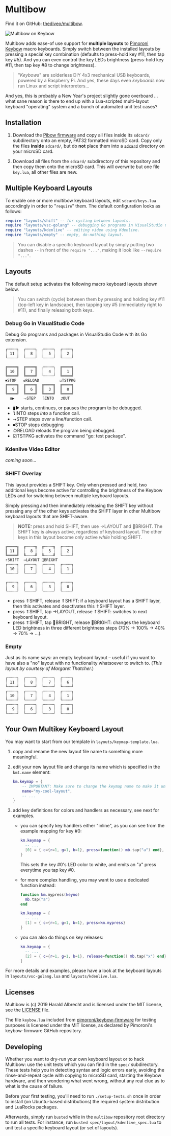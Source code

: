 # Multibow

Find it on GitHub:
[thediveo/multibow](https://github.com/thediveo/multibow).

![Multibow on Keybow](multibow.jpg)

Multibow adds ease-of use support for **multiple layouts** to [Pimoroni
Keybow](https://shop.pimoroni.com/products/keybow) macro keyboards. Simply
switch between the installed layouts by pressing a special key combination
(defaults to press-hold key #11, then tap key #5). And you can even control the key LEDs brightness (press-hold key #11, then tap key #8 to change brightness).

> "_Keybows_" are solderless DIY 4x3 mechanical USB keyboards, powered by a
> Raspberry Pi. And yes, these days even _keyboards_ now run Linux and script
> interpreters...

And yes, this is probably a New Year's project slightly gone overboard ...
what sane reason is there to end up with a Lua-scripted multi-layout keyboard
"operating" system and a bunch of automated unit test cases?

## Installation

1. Download the [Pibow
   firmware](https://github.com/pimoroni/keybow-firmware/releases) and copy
   all files inside its `sdcard/` subdirectory onto an empty, FAT32 formatted
   microSD card. Copy only the files **inside** `sdcard/`, but do **not**
   place them into a ~~`sdcard`~~ directory on your microSD card.

2. Download all files from the `sdcard/` subdirectory of this repository and
   then copy them onto the microSD card. This will overwrite but one file
   `key.lua`, all other files are new.

## Multiple Keyboard Layouts

To enable one or more multibow keyboard layouts, edit `sdcard/keys.lua`
accordingly in order to "`require`" them. The default configuration looks as
follows:

```lua
require "layouts/shift" -- for cycling between layouts.
require "layouts/vsc-golang" -- debugging Go programs in VisualStudio Code.
require "layouts/kdenlive" -- editing video using Kdenlive.
require "layouts/empty" -- empty, do-nothing layout.
```

> You can disable a specific keyboard layout by simply putting two dashes `--`
> in front of the `require "..."`, making it look like `--require "..."`.

## Layouts

The default setup activates the following macro keyboard layouts shown below.

> You can switch (cycle) between them by pressing and holding key #11
> (top-left key in landscape), then tapping key #5 (immediately right to #11),
> and finally releasing both keys.

### Debug Go in VisualStudio Code

Debug Go programs and packages in VisualStudio Code with its Go extension.

```text
┌╌╌╌╌┐  ┌╌╌╌╌┐  ┌╌╌╌╌┐  ┌╌╌╌╌┐
┊ 11 ┊  ┊  8 ┊  ┊  5 ┊  ┊  2 ┊
└╌╌╌╌┘  └╌╌╌╌┘  └╌╌╌╌┘  └╌╌╌╌┘

╔════╗  ╔════╗  ┌╌╌╌╌┐  ╔════╗
║ 10 ║  ║  7 ║  ┊  4 ┊  ║  1 ║
╚════╝  ╚════╝  └╌╌╌╌┘  ╚════╝
⏹STOP   ↺RELOAD         ☑TSTPKG
╔════╗  ╔════╗  ╔════╗  ╔════╗
║  9 ║  ║  6 ║  ║  3 ║  ║  0 ║
╚════╝  ╚════╝  ╚════╝  ╚════╝
  ▮▶    ⭢STEP   ⮧INTO   ⮥OUT
```

* ▮▶ starts, continues, or pauses the program to be debugged.
* ⮧INTO steps _into_ a function call.
* ⭢STEP steps _over_ a line/function call.
* ⏹STOP stops debugging
* ↺RELOAD reloads the program being debugged.
* ☑TSTPKG activates the command "go: test package".

### Kdenlive Video Editor

_coming soon..._

### SHIFT Overlay

This layout provides a SHIFT key. Only when pressed and held, two additional
keys become active for controlling the brightness of the Keybow LEDs and for
switching between multiple keyboard layouts.

Simply pressing and then immediately releasing the SHIFT key without pressing
any of the other keys activates the SHIFT layer in other Multibow keyboard
layouts that are SHIFT-aware.

> **NOTE:** press and hold SHIFT, then use →LAYOUT and 🔆BRIGHT. The SHIFT key
> is always active, regardless of keyboard layout. The other keys in this
> layout become only active _while_ holding SHIFT.

```text
╔════╗  ╔╌╌╌╌╗  ╔╌╌╌╌╗  ┌╌╌╌╌┐
║ 11 ║  ┊  8 ┊  ┊  5 ┊  ┊  2 ┊
╚════╝  ╚╌╌╌╌╝  ╚╌╌╌╌╝  └╌╌╌╌┘
⇑SHIFT  →LAYOUT 🔆BRIGHT
┌╌╌╌╌┐  ┌╌╌╌╌┐  ┌╌╌╌╌┐  ┌╌╌╌╌┐
┊ 10 ┊  ┊  7 ┊  ┊  4 ┊  ┊  1 ┊
└╌╌╌╌┘  └╌╌╌╌┘  └╌╌╌╌┘  └╌╌╌╌┘

┌╌╌╌╌┐  ┌╌╌╌╌┐  ┌╌╌╌╌┐  ┌╌╌╌╌┐
┊  9 ┊  ┊  6 ┊  ┊  3 ┊  ┊  0 ┊
└╌╌╌╌┘  └╌╌╌╌┘  └╌╌╌╌┘  └╌╌╌╌┘
```

* press ⇑SHIFT, release ⇑SHIFT: if a keyboard layout has a SHIFT layer, then
  this activates and deactivates this ⇑SHIFT layer.
* press ⇑SHIFT, tap →LAYOUT, release ⇑SHIFT: switches to next keyboard layout.
* press ⇑SHIFT, tap 🔆BRIGHT, release 🔆BRIGHT: changes the keyboard LED
  brightness in three different brightness steps (70% → 100% → 40% → 70% →
  ...).

### Empty

Just as its name says: an empty keyboard layout – useful if you want to have
also a "no" layout with no functionality whatsoever to switch to. (_This
layout by courtesy of Margaret Thatcher._)

```text
┌╌╌╌╌┐  ┌╌╌╌╌┐  ┌╌╌╌╌┐  ┌╌╌╌╌┐
┊ 11 ┊  ┊  8 ┊  ┊  7 ┊  ┊  6 ┊
└╌╌╌╌┘  └╌╌╌╌┘  └╌╌╌╌┘  └╌╌╌╌┘
┌╌╌╌╌┐  ┌╌╌╌╌┐  ┌╌╌╌╌┐  ┌╌╌╌╌┐
┊ 10 ┊  ┊  7 ┊  ┊  4 ┊  ┊  1 ┊
└╌╌╌╌┘  └╌╌╌╌┘  └╌╌╌╌┘  └╌╌╌╌┘
┌╌╌╌╌┐  ┌╌╌╌╌┐  ┌╌╌╌╌┐  ┌╌╌╌╌┐
┊  9 ┊  ┊  6 ┊  ┊  3 ┊  ┊  0 ┊
└╌╌╌╌┘  └╌╌╌╌┘  └╌╌╌╌┘  └╌╌╌╌┘
```

## Your Own Multikey Keyboard Layout

You may want to start from our template in `layouts/keymap-template.lua`.

1. copy and rename the new layout file name to something more meaningful.

2. edit your new layout file and change its name which is specified in the
   `kmt.name` element:

    ```lua
    km.keymap = {
        -- IMPORTANT: Make sure to change the keymap name to make it unique!
        name="my-cool-layout",
        -- ...
    }
    ```

3. add key definitions for colors and handlers as necessary, see next for examples.

    * you can specify key handlers either "inline", as you can see from the
      example mapping for key #0:

      ```lua
      km.keymap = {
        -- ...
        [0] = { c={r=1, g=1, b=1}, press=function() mb.tap("a") end},
      }
      ```

      This sets the key #0's LED color to white, and emits an "a" press everytime
      you tap key #0.

    * for more complex handling, you may want to use a dedicated function instead:

      ```lua
      function km.mypress(keyno)
        mb.tap("a")
      end

      km.keymap = {
        -- ...
        [1] = { c={r=1, g=1, b=1}, press=km.mypress}
      }

    * you can also do things on key releases:

      ```lua
      km.keymap = {
        -- ...
        [2] = { c={r=1, g=1, b=1}, release=function() mb.tap("x") end},
      }
      ```

For more details and examples, please have a look at the keyboard layouts in
`layouts/vsc-golang.lua` and `layouts/kdenlive.lua`.

## Licenses

Multibow is (c) 2019 Harald Albrecht and is licensed under the MIT license, see
the [LICENSE](LICENSE) file.

The file `keybow.lua` included from
[pimoroni/keybow-firmware](https://github.com/pimoroni/keybow-firmware) for
testing purposes is licensed under the MIT license, as declared by Pimoroni's
keybow-firmware GitHub repository.

## Developing

Whether you want to dry-run your own keyboard layout or to hack Multibow: use
the unit tests which you can find in the `spec/` subdirectory. These tests
help you in detecting syntax and logic errors early, avoiding the
rinse-and-repeat cycle with copying to microSD card, starting the Keybow
hardware, and then wondering what went wrong, without any real clue as to what
is the cause of failure.

Before your first testing, you'll need to run `./setup-tests.sh` once in order
to install (on Ubuntu-based distributions) the required system distribution and
LuaRocks packages.

Afterwards, simply run `busted` while in the `multibow` repository root
directory to run all tests. For instance, run `busted
spec/layout/kdenlive_spec.lua` to unit test a specific keyboard layout (or set
of layouts).
